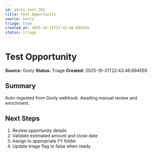 ```yaml
---
id: govly_test_381
title: Test Opportunity
source: Govly
triage: true
created_at: 2025-10-31T22:43:46.694559
status: triage
---
```


# Test Opportunity

**Source:** Govly
**Status:** Triage
**Created:** 2025-10-31T22:43:46.694559

## Summary

Auto-ingested from Govly webhook. Awaiting manual review and enrichment.

## Next Steps

1. Review opportunity details
2. Validate estimated amount and close date
3. Assign to appropriate FY folder
4. Update triage flag to false when ready
